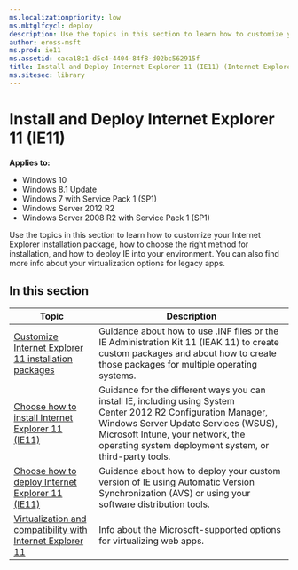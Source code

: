 ```yaml
---
ms.localizationpriority: low
ms.mktglfcycl: deploy
description: Use the topics in this section to learn how to customize your Internet Explorer installation package, how to choose the right method for installation, and how to deploy IE into your environment.
author: eross-msft
ms.prod: ie11
ms.assetid: caca18c1-d5c4-4404-84f8-d02bc562915f
title: Install and Deploy Internet Explorer 11 (IE11) (Internet Explorer 11 for IT Pros)
ms.sitesec: library
---
```



# Install and Deploy Internet Explorer 11 (IE11)

**Applies to:**

-   Windows 10
-   Windows 8.1 Update
-   Windows 7 with Service Pack 1 (SP1)
-   Windows Server 2012 R2
-   Windows Server 2008 R2 with Service Pack 1 (SP1)

Use the topics in this section to learn how to customize your Internet Explorer installation package, how to choose the right method for installation, and how to deploy IE into your environment. You can also find more info about your virtualization options for legacy apps.

## In this section

|Topic |Description |
|------|------------|
|[Customize Internet Explorer 11 installation packages](customize-ie11-install-packages.md) |Guidance about how to use .INF files or the IE Administration Kit 11 (IEAK 11) to create custom packages and about how to create those packages for multiple operating systems. |
|[Choose how to install Internet Explorer 11 (IE11)](choose-how-to-install-ie11.md) |Guidance for the different ways you can install IE, including using System Center 2012 R2 Configuration Manager, Windows Server Update Services (WSUS), Microsoft Intune, your network, the operating system deployment system, or third-party tools. |
|[Choose how to deploy Internet Explorer 11 (IE11)](choose-how-to-deploy-ie11.md) |Guidance about how to deploy your custom version of IE using Automatic Version Synchronization (AVS) or using your software distribution tools. |
|[Virtualization and compatibility with Internet Explorer 11](virtualization-and-compatibility-with-ie11.md) |Info about the Microsoft-supported options for virtualizing web apps. |
 

 

 



